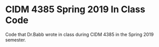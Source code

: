 # CIDM 4385 Spring 2019 In Class Code

Code that Dr.Babb wrote in class during CIDM 4385 in the Spring 2019 semester.
